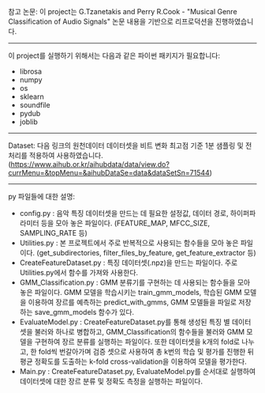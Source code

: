 참고 논문:
  이 project는 G.Tzanetakis and Perry R.Cook - "Musical Genre Classification of Audio Signals" 논문 내용을 기반으로 리프로덕션을 진행하였습니다. 

----------------------------------------------------------------------------------------------------------------------------------------

이 project를 실행하기 위해서는 다음과 같은 파이썬 패키지가 필요합니다:
  - librosa
  - numpy
  - os
  - sklearn
  - soundfile
  - pydub
  - joblib

----------------------------------------------------------------------------------------------------------------------------------------


Dataset:
  다음 링크의 원천데이터 데이터셋을 비트 변화 최고점 기준 1분 샘플링 및 전처리를 적용하여 사용하였습니다.
  (https://www.aihub.or.kr/aihubdata/data/view.do?currMenu=&topMenu=&aihubDataSe=data&dataSetSn=71544) 

----------------------------------------------------------------------------------------------------------------------------------------


py 파일들에 대한 설명:
  - config.py : 음악 특징 데이터셋을 만드는 데 필요한 설정값, 데이터 경로, 하이퍼파라미터 등을 모아 놓은 파일이다. (FEATURE_MAP, MFCC_SIZE, SAMPLING_RATE 등)
  - Utilities.py : 본 프로젝트에서 주로 반복적으로 사용되는 함수들을 모아 놓은 파일이다. (get_subdirectories, filter_files_by_feature, get_feature_extractor 등)
  - CreateFeatureDataset.py : 특징 데이터셋(.npz)을 만드는 파일이다. 주로 Utilities.py에서 함수를 가져와 사용한다.
  - GMM_Classification.py : GMM 분류기를 구현하는 데 사용되는 함수들을 모아 놓은 파일이다. GMM 모델을 학습시키는 train_gmm_models, 학습된 GMM 모델을 이용하여 장르를 예측하는 predict_with_gmms, GMM 모델들을 파일로 저장하는 save_gmm_models 함수가 있다.
  - EvaluateModel.py : CreateFeatureDataset.py를 통해 생성된 특징 별 데이터셋을 불러와 하나로 병합하고, GMM_Classification의 함수들을 불러와 GMM 모델을 구현하여 장르 분류를 실행하는 파일이다. 또한 데이터셋을 k개의 fold로 나누고, 한 fold씩 번갈아가며 검증 셋으로 사용하여 총 k번의 학습 및 평가를 진행한 뒤 평균 정확도를 도출하는 k-fold cross-validation을 이용하여 모델을 평가한다.
  - Main.py : CreateFeatureDataset.py, EvaluateModel.py를 순서대로 실행하여 데이터셋에 대한 장르 분류 및 정확도 측정을 실행하는 파일이다.
